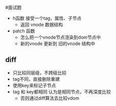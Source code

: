 #面试题 

- h函数     接受一个tag，属性、子节点
	- 返回 vnode 数据结构
- patch 函数
	- 怎么把一个vnode节点渲染到dom节点中
	- 新的vnode 更新到 旧的vnode 结构中






## diff

- 只比较同层级，不跨级比较
- tag不同，直接删除重建
- 使用key来标记子节点
- tag 和 key都相同 认为是相同节点，不再深度比较
	- 否则通过diff算法去比较vdom
